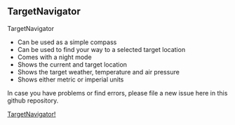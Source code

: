 ## TargetNavigator

TargetNavigator
- Can be used as a simple compass
- Can be used to find your way to a selected target location
- Comes with a night mode
- Shows the current and target location
- Shows the target weather, temperature and air pressure
- Shows either metric or imperial units

In case you have problems or find errors, please file a new issue here in this github repository.


[TargetNavigator!](https://i.ibb.co/xf7km3W/Target-Navigator.png)
